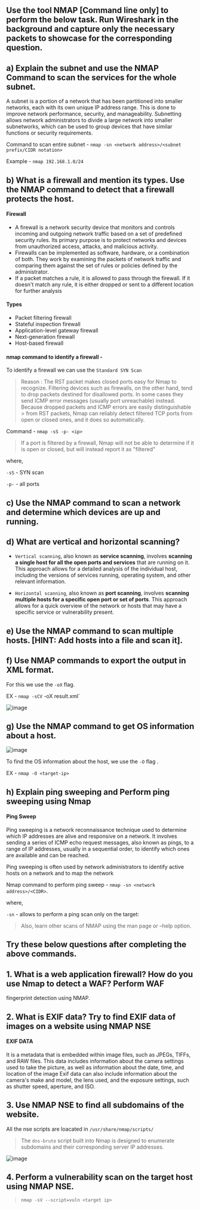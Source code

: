 ## Use the tool NMAP [Command line only] to perform the below task. Run Wireshark in the background and capture only the necessary packets to showcase for the corresponding question.

## a) Explain the subnet and use the NMAP Command to scan the services for the whole subnet.

A subnet is a portion of a network that has been partitioned into smaller networks, each with its own unique IP address range. This is done to improve network performance, security, and manageability. Subnetting allows network administrators to divide a large network into smaller subnetworks, which can be used to group devices that have similar functions or security requirements.

Command to scan entire subnet - `nmap -sn <network address>/<subnet prefix/CIDR notation>`

Example - `nmap 192.168.1.0/24`

## b) What is a firewall and mention its types. Use the NMAP command to detect that a firewall protects the host.

#### Firewall 

- A firewall is a network security device that monitors and controls incoming and outgoing network traffic based on a set of predefined security rules. Its primary purpose is to protect networks and devices from unauthorized access, attacks, and malicious activity.
- Firewalls can be implemented as software, hardware, or a combination of both. They work by examining the packets of network traffic and comparing them against the set of rules or policies defined by the administrator. 
- If a packet matches a rule, it is allowed to pass through the firewall. If it doesn't match any rule, it is either dropped or sent to a different location for further analysis

#### Types

- Packet filtering firewall
- Stateful inspection firewall
- Application-level gateway firewall
- Next-generation firewall
- Host-based firewall

#### nmap command to identify a firewall - 
To identify a firewall we can use the `Standard SYN Scan`

> Reason : The RST packet makes closed ports easy for Nmap to recognize. Filtering devices such as firewalls, on the other hand, tend to drop packets destined for
> disallowed ports. In some cases they send ICMP error messages (usually port unreachable) instead. Because dropped packets and ICMP errors are easily distinguishable > from RST packets, Nmap can reliably detect filtered TCP ports from open or closed ones, and it does so automatically.

Command - `nmap -sS -p- <ip>`
>  If a port is filtered by a firewall, Nmap will not be able to determine if it is open or closed, but will instead report it as "filtered"


 where,
 
 `-sS` - SYN scan
 
 `-p-` -  all ports
 

## c) Use the NMAP command to scan a network and determine which devices are up and running.



## d) What are vertical and horizontal scanning?

- `Vertical scanning`, also known as **service scanning**, involves **scanning a single host for all the open ports and services** that are running on it. This approach allows for a detailed analysis of the individual host, including the versions of services running, operating system, and other relevant information.

- `Horizontal scanning`, also known as **port scanning**, involves **scanning multiple hosts for a specific open port or set of ports**. This approach allows for a quick overview of the network or hosts that may have a specific service or vulnerability present.

## e) Use the NMAP command to scan multiple hosts. [HINT: Add hosts into a file and scan it].

## f) Use NMAP commands to export the output in XML format.

For this we use the `-oX` flag.

EX - `nmap -sCV` <target-ip> -oX result.xml`
 
![image](https://user-images.githubusercontent.com/67383098/226130386-8fa39901-e04f-480c-b0a5-241326d28479.png)


## g) Use the NMAP command to get OS information about a host.
 
![image](https://user-images.githubusercontent.com/67383098/226131195-01f60580-3b85-44fb-8cfd-3ab3773619b5.png)


To find the OS information about the host, we use the `-O` flag .

EX - `nmap -O <target-ip>`

## h) Explain ping sweeping and Perform ping sweeping using Nmap

#### Ping Sweep

Ping sweeping is a network reconnaissance technique used to determine which IP addresses are alive and responsive on a network. It involves sending a series of ICMP echo request messages, also known as pings, to a range of IP addresses, usually in a sequential order, to identify which ones are available and can be reached.

Ping sweeping is often used by network administrators to identify active hosts on a network and to map the network

Nmap command to perform ping sweep - `nmap -sn <network address>/<CIDR>`.

where,

`-sn` -  allows to perform a ping scan only on the target:



> Also, learn other scans of NMAP using the man page or –help option.
## Try these below questions after completing the above commands.

## 1. What is a web application firewall? How do you use Nmap to detect a WAF? Perform WAF
fingerprint detection using NMAP.

## 2. What is EXIF data? Try to find EXIF data of images on a website using NMAP NSE

#### EXIF DATA 

It  is a metadata that is embedded within image files, such as JPEGs, TIFFs, and RAW files. This data includes information about the camera settings used to take the picture, as well as information about the date, time, and location of the image
 Exif data can also include information about the camera's make and model, the lens used, and the exposure settings, such as shutter speed, aperture, and ISO.

## 3. Use NMAP NSE to find all subdomains of the website.

All the nse scripts are loacated in `/usr/share/nmap/scripts/`

> The `dns-brute` script built into Nmap is designed to enumerate subdomains and their corresponding server IP addresses.

![image](https://user-images.githubusercontent.com/67383098/226129157-fa9e31ae-c8b9-4dfa-ae95-e6ff37ce5490.png)


## 4. Perform a vulnerability scan on the target host using NMAP NSE.

> `nmap -sV --script=vuln <target ip>`


